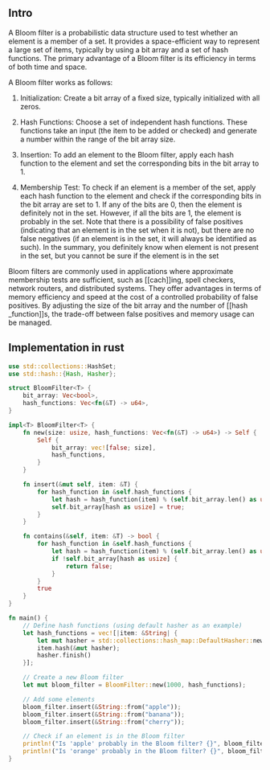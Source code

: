 ## Intro
A Bloom filter is a probabilistic data structure used to test whether an element is a member of a set. It provides a space-efficient way to represent a large set of items, typically by using a bit array and a set of hash functions. The primary advantage of a Bloom filter is its efficiency in terms of both time and space.

A Bloom filter works as follows:

1.  Initialization: Create a bit array of a fixed size, typically initialized with all zeros.
    
2.  Hash Functions: Choose a set of independent hash functions. These functions take an input (the item to be added or checked) and generate a number within the range of the bit array size.
    
3.  Insertion: To add an element to the Bloom filter, apply each hash function to the element and set the corresponding bits in the bit array to 1.
    
4.  Membership Test: To check if an element is a member of the set, apply each hash function to the element and check if the corresponding bits in the bit array are set to 1. If any of the bits are 0, then the element is definitely not in the set. However, if all the bits are 1, the element is probably in the set. Note that there is a possibility of false positives (indicating that an element is in the set when it is not), but there are no false negatives (if an element is in the set, it will always be identified as such). In the summary, you definitely know when element is not present in the set, but you cannot be sure if the element is in the set
    

Bloom filters are commonly used in applications where approximate membership tests are sufficient, such as [[cach]]ing, spell checkers, network routers, and distributed systems. They offer advantages in terms of memory efficiency and speed at the cost of a controlled probability of false positives. By adjusting the size of the bit array and the number of [[hash _function]]s, the trade-off between false positives and memory usage can be managed.

## Implementation in rust
```rust
use std::collections::HashSet;
use std::hash::{Hash, Hasher};

struct BloomFilter<T> {
    bit_array: Vec<bool>,
    hash_functions: Vec<fn(&T) -> u64>,
}

impl<T> BloomFilter<T> {
    fn new(size: usize, hash_functions: Vec<fn(&T) -> u64>) -> Self {
        Self {
            bit_array: vec![false; size],
            hash_functions,
        }
    }

    fn insert(&mut self, item: &T) {
        for hash_function in &self.hash_functions {
            let hash = hash_function(item) % (self.bit_array.len() as u64);
            self.bit_array[hash as usize] = true;
        }
    }

    fn contains(&self, item: &T) -> bool {
        for hash_function in &self.hash_functions {
            let hash = hash_function(item) % (self.bit_array.len() as u64);
            if !self.bit_array[hash as usize] {
                return false;
            }
        }
        true
    }
}

fn main() {
    // Define hash functions (using default hasher as an example)
    let hash_functions = vec![|item: &String| {
        let mut hasher = std::collections::hash_map::DefaultHasher::new();
        item.hash(&mut hasher);
        hasher.finish()
    }];

    // Create a new Bloom filter
    let mut bloom_filter = BloomFilter::new(1000, hash_functions);

    // Add some elements
    bloom_filter.insert(&String::from("apple"));
    bloom_filter.insert(&String::from("banana"));
    bloom_filter.insert(&String::from("cherry"));

    // Check if an element is in the Bloom filter
    println!("Is 'apple' probably in the Bloom filter? {}", bloom_filter.contains(&String::from("apple")));
    println!("Is 'orange' probably in the Bloom filter? {}", bloom_filter.contains(&String::from("orange")));
}

```